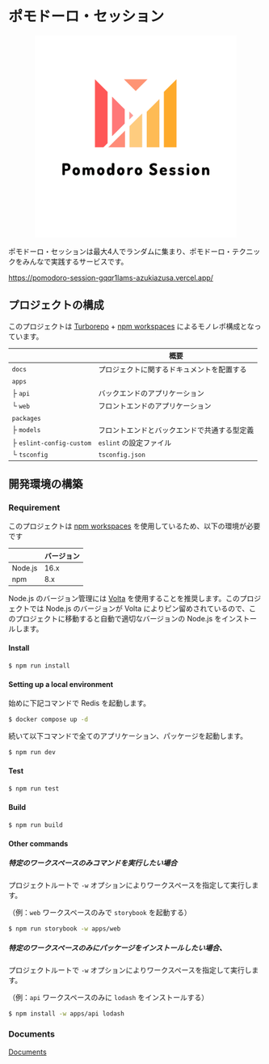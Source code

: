 # ポモドーロ・セッション

<p align="center">
  <img src="./docs/logo_transparent.png" alt="Pomodoro Session" width="400" height="400">
</p>

ポモドーロ・セッションは最大4人でランダムに集まり、ポモドーロ・テクニックをみんなで実践するサービスです。

https://pomodoro-session-gqqr1lams-azukiazusa.vercel.app/


## プロジェクトの構成

このプロジェクトは [Turborepo](https://turborepo.org/) + [npm workspaces](https://docs.npmjs.com/cli/v8/using-npm/workspaces/) によるモノレポ構成となっています。

|  | 概要 |
----|---- 
| `docs` | プロジェクトに関するドキュメントを配置する |
| `apps` |  |
| ├ `api` | バックエンドのアプリケーション |
| └ `web` | フロントエンドのアプリケーション |
| `packages` |  |
| ├ `models` | フロントエンドとバックエンドで共通する型定義 |
| ├ `eslint-config-custom` | `eslint` の設定ファイル |
| └ `tsconfig` | `tsconfig.json` |

## 開発環境の構築

### Requirement

このプロジェクトは [npm workspaces](https://docs.npmjs.com/cli/v8/using-npm/workspaces/) を使用しているため、以下の環境が必要です


|  | バージョン |
----|---- 
| Node.js | 16.x |
| npm | 8.x |

Node.js のバージョン管理には [Volta](https://volta.sh/) を使用することを推奨します。このプロジェクトでは Node.js のバージョンが Volta によりピン留めされているので、このプロジェクトに移動すると自動で適切なバージョンの Node.js をインストールします。

#### Install

```sh
$ npm run install
```

#### Setting up a local environment

始めに下記コマンドで Redis を起動します。

```sh
$ docker compose up -d
```

続いて以下コマンドで全てのアプリケーション、パッケージを起動します。

```sh
$ npm run dev
```

#### Test

```sh
$ npm run test
```

#### Build

```sh
$ npm run build
```

#### Other commands

##### 特定のワークスペースのみコマンドを実行したい場合

プロジェクトルートで `-w` オプションによりワークスペースを指定して実行します。

（例：`web` ワークスペースのみで `storybook` を起動する）

```sh
$ npm run storybook -w apps/web
```

##### 特定のワークスペースのみにパッケージをインストールしたい場合、

プロジェクトルートで `-w` オプションによりワークスペースを指定して実行します。

（例：`api` ワークスペースのみに `lodash` をインストールする）

```sh
$ npm install -w apps/api lodash
```

### Documents

[Documents](./docs/README.md)
